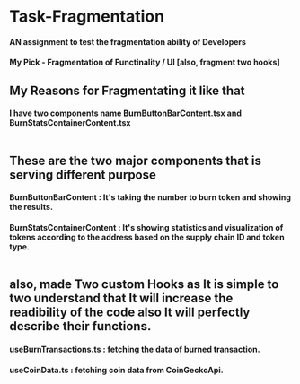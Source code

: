 # Task-Fragmentation
#### AN assignment to test the fragmentation ability of Developers
#### My Pick - Fragmentation of Functinality / UI [also, fragment two hooks]
## My Reasons for Fragmentating it like that
#### I have two components name BurnButtonBarContent.tsx and BurnStatsContainerContent.tsx<br><br>

## These are the two major components that is serving different purpose
#### BurnButtonBarContent : It's taking the number to burn token and showing the results.
#### BurnStatsContainerContent : It's showing statistics and visualization of tokens according to the address based on the supply chain ID and token type.<br><br>

## also, made Two custom Hooks as It is simple to two understand that It will increase the readibility of the code also It will perfectly describe their functions.
#### useBurnTransactions.ts : fetching the data of burned transaction.
#### useCoinData.ts : fetching coin data from CoinGeckoApi.
